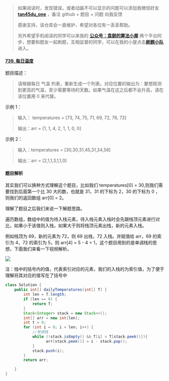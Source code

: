 > 如果阅读时，发现错误，或者动画不可以显示的问题可以添加我微信好友 **[tan45du_one](https://raw.githubusercontent.com/tan45du/tan45du.github.io/master/个人微信.15egrcgqd94w.jpg)** ，备注 github + 题目 + 问题 向我反馈
>
> 感谢支持，该仓库会一直维护，希望对各位有一丢丢帮助。
>
> 另外希望手机阅读的同学可以来我的 <u>[**公众号：袁厨的算法小屋**](https://raw.githubusercontent.com/tan45du/test/master/微信图片_20210320152235.2pthdebvh1c0.png)</u> 两个平台同步，想要和题友一起刷题，互相监督的同学，可以在我的小屋点击<u>[**刷题小队**](https://raw.githubusercontent.com/tan45du/test/master/微信图片_20210320152235.2pthdebvh1c0.png)</u>进入。

#### [739. 每日温度](https://leetcode-cn.com/problems/daily-temperatures/)

题目描述：

> 请根据每日 气温 列表，重新生成一个列表。对应位置的输出为：要想观测到更高的气温，至少需要等待的天数。如果气温在这之后都不会升高，请在该位置用 0 来代替。

示例 1：

> 输入： temperatures = [73, 74, 75, 71, 69, 72, 76, 73]
>
> 输出：arr = [1, 1, 4, 2, 1, 1, 0, 0]

示例 2：

> 输入：temperatures = [30,30,31,45,31,34,56]
>
> 输出：arr = [2,1,1,3,1,1,0]

#### 题目解析

其实我们可以换种方式理解这个题目，比如我们 temperatures[0] = 30,则我们需要找到后面第一个比 30 大的数，也就是 31，31 的下标为 2，30 的下标为 0 ，则我们的返回数组 arr[0] = 2。

理解了题目之后我们来说一下解题思路。

遍历数组，数组中的值为待入栈元素，待入栈元素入栈时会先跟栈顶元素进行对比，如果小于该值则入栈，如果大于则将栈顶元素出栈，新的元素入栈。

例如栈顶为 69，新的元素为 72，则 69 出栈，72 入栈。并赋值给 arr，69 的索引为 4，72 的索引为 5，则 arr[4] = 5 - 4 = 1，这个题目用到的是单调栈的思想，下面我们来看一下视频解析。

![](https://img-blog.csdnimg.cn/20210319163137996.gif)

注：栈中的括号内的值，代表索引对应的元素，我们的入栈的为索引值，为了便于理解将其对应的值写在了括号中

```java
class Solution {
    public int[] dailyTemperatures(int[] T) {
        int len = T.length;
        if (len == 0) {
            return T;
        }
        Stack<Integer> stack = new Stack<>();
        int[] arr = new int[len];
        int t = 0;
        for (int i = 0; i < len; i++) {
            //单调栈
            while (!stack.isEmpty() && T[i] > T[stack.peek()]){
                  arr[stack.peek()] = i - stack.pop();
            }
            stack.push(i);
        }
        return arr;

    }
}
```
